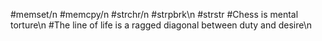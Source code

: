 #memset/n
#memcpy/n
#strchr/n
#strpbrk\n
#strstr
#Chess is mental torture\n
#The line of life is a ragged diagonal between duty and desire\n
